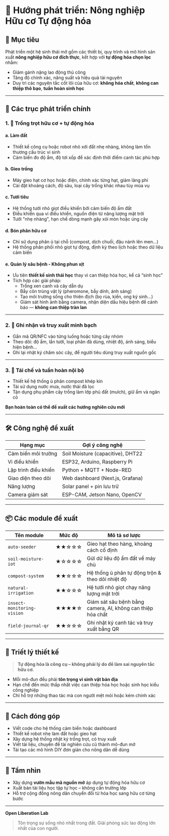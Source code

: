# 📌 Hướng phát triển: Nông nghiệp Hữu cơ Tự động hóa

## 🎯 Mục tiêu
Phát triển một hệ sinh thái mở gồm các thiết bị, quy trình và mô hình sản xuất **nông nghiệp hữu cơ đích thực**, kết hợp với **tự động hóa chọn lọc** nhằm:
- Giảm gánh nặng lao động thủ công
- Tăng độ chính xác, năng suất và hiệu quả tài nguyên
- Duy trì các nguyên tắc cốt lõi của hữu cơ: **không hóa chất**, **không can thiệp thô bạo**, **tuần hoàn sinh học**

---

## 🧩 Các trục phát triển chính

### 1. 🌱 Trồng trọt hữu cơ + tự động hóa

#### a. Làm đất
- Thiết kế công cụ hoặc robot nhỏ xới đất nhẹ nhàng, không làm tổn thương cấu trúc vi sinh
- Cảm biến đo độ ẩm, độ tơi xốp để xác định thời điểm canh tác phù hợp

#### b. Gieo trồng
- Máy gieo hạt cơ học hoặc điện, chính xác từng hạt, giảm lãng phí
- Cài đặt khoảng cách, độ sâu, loại cây trồng khác nhau tùy mùa vụ

#### c. Tưới tiêu
- Hệ thống tưới nhỏ giọt điều khiển bởi cảm biến độ ẩm đất
- Điều khiển qua vi điều khiển, nguồn điện từ năng lượng mặt trời
- Tưới "nhẹ nhàng", hạn chế dòng mạnh gây xói mòn hoặc úng cây

#### d. Bón phân hữu cơ
- Chỉ sử dụng phân ủ tại chỗ (compost, dịch chuối, đậu nành lên men…)
- Hệ thống phân phối nhỏ giọt tự động, định kỳ theo lịch hoặc theo dữ liệu cảm biến

#### e. Quản lý sâu bệnh - **Không phun xịt**
- Ưu tiên **thiết kế sinh thái học** thay vì can thiệp hóa học, kể cả “sinh học”
- Tích hợp các giải pháp:
  - Trồng xen canh và cây dẫn dụ
  - Bẫy côn trùng vật lý (pheromone, bẫy dính, ánh sáng)
  - Tạo môi trường sống cho thiên địch (bọ rùa, kiến, ong ký sinh…)
  - Giám sát hình ảnh bằng camera, nhận diện dấu hiệu bệnh để cảnh báo — **không can thiệp tràn lan**

---

### 2. 🧪 Ghi nhận và truy xuất minh bạch

- Gắn mã QR/NFC vào từng luống hoặc từng cây nhóm
- Theo dõi: độ ẩm, lần tưới, loại phân đã dùng, nhiệt độ, ánh sáng, biểu hiện bệnh…
- Ghi lại nhật ký chăm sóc cây, để người tiêu dùng truy xuất nguồn gốc

---

### 3. 🔁 Tái chế và tuần hoàn nội bộ

- Thiết kế hệ thống ủ phân compost khép kín
- Tái sử dụng nước mưa, nước thải đã lọc
- Tận dụng phụ phẩm cây trồng làm lớp phủ đất (mulch), giữ ẩm và ngăn cỏ

**Bạn hoàn toàn có thể đề xuất các hướng nghiên cứu mới**

---

## 🛠️ Công nghệ đề xuất

| Hạng mục             | Gợi ý công nghệ                  |
|----------------------|----------------------------------|
| Cảm biến môi trường  | Soil Moisture (capacitive), DHT22 |
| Vi điều khiển         | ESP32, Arduino, Raspberry Pi     |
| Lập trình điều khiển | Python + MQTT + Node-RED         |
| Giao diện theo dõi   | Web dashboard (Next.js, Grafana) |
| Năng lượng            | Solar panel + pin lưu trữ        |
| Camera giám sát      | ESP-CAM, Jetson Nano, OpenCV     |

---

## 📦 Các module đề xuất

| Tên module                         | Mức độ | Mô tả sơ lược |
|------------------------------------|--------|---------------|
| `auto-seeder`                      | ★★☆☆☆ | Gieo hạt theo hàng, khoảng cách cố định |
| `soil-moisture-iot`                | ★☆☆☆☆ | Gửi dữ liệu độ ẩm đất về máy chủ |
| `compost-system`                   | ★★☆☆☆ | Hệ thống ủ phân tự động trộn & theo dõi nhiệt độ |
| `natural-irrigation`               | ★★☆☆☆ | Hệ tưới nhỏ giọt chạy năng lượng mặt trời |
| `insect-monitoring-vision`         | ★★★★☆ | Giám sát sâu bệnh bằng camera, AI, không can thiệp hóa chất |
| `field-journal-qr`                 | ★★☆☆☆ | Ghi nhật ký canh tác và truy xuất bằng QR |

---

## 🧠 Triết lý thiết kế

> **Tự động hóa là công cụ – không phải lý do để làm sai nguyên tắc hữu cơ.**

- Mỗi mô-đun đều phải **tôn trọng vi sinh vật bản địa**
- Hạn chế đến mức thấp nhất việc can thiệp hóa học hoặc sinh học kiểu công nghiệp
- Chỉ hỗ trợ những thao tác mà con người mệt mỏi hoặc kém chính xác

---

## 🤝 Cách đóng góp

- Viết code cho hệ thống cảm biến hoặc dashboard
- Thiết kế robot nhẹ làm đất hoặc gieo hạt
- Xây dựng hệ thống nhật ký trồng trọt, có truy xuất
- Viết tài liệu, chuyển đề tài nghiên cứu cũ thành mô-đun mở
- Tái tạo các mô hình DIY đơn giản cho nông dân dễ dùng

---

## 🌿 Tầm nhìn

- Xây dựng **vườn mẫu mã nguồn mở** áp dụng tự động hóa hữu cơ
- Xuất bản tài liệu học tập tự học – không cần trường lớp
- Hỗ trợ cộng đồng nông dân chuyển đổi từ hóa học sang hữu cơ từng bước

---

**Open Liberation Lab**  
> Tôn trọng sự sống nhỏ nhất trong đất. Giải phóng sức lao động lớn nhất của con người.
